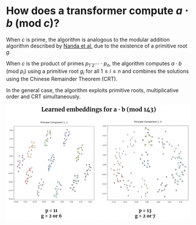 # How does a transformer compute $a \cdot b\text{ (mod } c)$?

When $c$ is prime, the algorithm is analogous to the modular addition algorithm described by [Nanda et al.](https://arxiv.org/abs/2301.05217) due to the existence of a primitive root $g$.

When $c$ is the product of primes $p_1\cdotp_2 \cdots \cdot p_n$, the algorithm computes $a \cdot b \text{ (mod } p_i)$ using a primitive root $g_i$ for all $1 \le i \le n$ and combines the solutions using the Chinese Remainder Theorem (CRT).

In the general case, the algorithm exploits primitive roots, multiplicative order and CRT simultaneously.

<p align="center">
  <img src="https://github.com/amudide/multiplication/blob/main/figure.png" alt="Figure"/>
</p>


